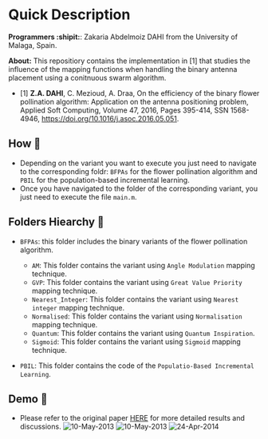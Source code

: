 # Quick Description

**Programmers :shipit:**: Zakaria Abdelmoiz DAHI from the University of Malaga, Spain. 

**About:** This repositiory contains the implementation in [1] that studies the influence of the mapping functions when handling the binary antenna placement using a conitnuous swarm algorithm.

- [1] **Z.A. DAHI**, C. Mezioud, A. Draa, On the efficiency of the binary flower pollination algorithm: Application on the antenna positioning problem, Applied Soft  Computing, Volume 47, 2016, Pages 395-414, SSN 1568-4946, https://doi.org/10.1016/j.asoc.2016.05.051.

## **How :green_book:** 

- Depending on the variant you want to execute you just need to navigate to the corresponding foldr: `BFPAs` for the flower pollination algorithm and `PBIL` for the population-based incremental learning.
- Once you have navigated to the folder of the corresponding variant, you just need to execute the file `main.m`.


## **Folders Hiearchy :open_file_folder:**
    
- `BFPAs`:  this folder includes the binary variants of the flower pollination algorithm.

    - `AM`: This folder contains the variant using `Angle Modulation` mapping technique.
    - `GVP`: This folder contains the variant using `Great Value Priority` mapping technique.
    - `Nearest_Integer`: This folder contains the variant using `Nearest integer` mapping technique.
    - `Normalised`: This folder contains the variant using `Normalisation` mapping technique.
    - `Quantum`: This folder contains the variant using `Quantum Inspiration`.
    - `Sigmoid`: This folder contains the variant using `Sigmoid` mapping technique.
- `PBIL`: This folder contains the code of the `Populatio-Based Incremental Learning`.    
        
## **Demo :movie_camera:**
    
- Please refer to the original paper [HERE](https://www.sciencedirect.com/science/article/pii/S1568494616302617) for more detailed results and discussions.
![10-May-2013](https://user-images.githubusercontent.com/68249696/222117553-f78a222e-24a1-4a02-87e7-6ea3f94e0363.gif)
![10-May-2013](https://user-images.githubusercontent.com/68249696/222117611-8deb8bf7-741d-4307-878d-735fb3d230a7.gif)
![24-Apr-2014](https://user-images.githubusercontent.com/68249696/222117696-9a1ce573-c083-4335-ac17-581c6292ea95.gif)
